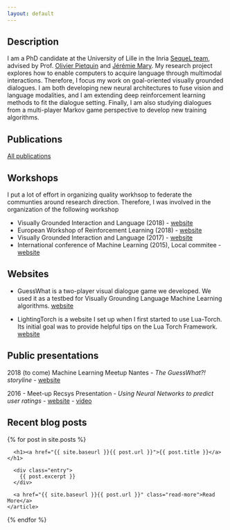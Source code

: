 ```yaml
---
layout: default
---
```


## Description
I am a PhD candidate at the University of Lille in the Inria [SequeL team](https://team.inria.fr/sequel/), advised by Prof. [Olivier Pietquin](http://www.lifl.fr/~pietquin/) and [Jérémie Mary](http://www.grappa.univ-lille3.fr/~mary/).
My research project explores how to enable computers to acquire language through multimodal interactions. 
Therefore, I focus my work on goal-oriented visually grounded dialogues. 
I am both developing new neural architectures to fuse vision and language modalities, and I am extending deep reinforcement learning methods to fit the dialogue setting. 
Finally, I am also studying dialogues from a multi-player Markov game perspective to develop new training algorithms.

## Publications

<article class="more_publi">
<a href="{{ site.baseurl }}/publications" class="read-more">All publications</a>
</article>

## Workshops
I put a lot of effort in organizing quality workhsop to federate the communties around research direction. Therefore, I was involved in the organization of the following workshop
 - Visually Grounded Interaction and Language (2018) - [website](https://nips2018vigil.github.io/)
 - European Workshop of Reinforcement Learning (2018) - [website](https://ewrl.wordpress.com/ewrl14-2018/)
 - Visually Grounded Interaction and Language (2017) - [website](https://nips2018vigil.github.io/)
 - International conference of Machine Learning (2015), Local commitee - [website](https://icml.cc/2015/)

## Websites
- GuessWhat is a two-player visual dialogue game we developed. We used it as a testbed for Visually Grounding Language Machine Learning algorithms. [website](https://guesswhat.ai/)

 - LightingTorch is a website I set up when I first started to use Lua-Torch. Its initial goal was to provide helpful tips on the Lua Torch Framework. [website](http://lighting-torch.com/)


## Public presentations
2018 (to come) Machine Learning Meetup Nantes - *The GuessWhat?! storyline* - [website](https://www.meetup.com/Nantes-Machine-Learning-Meetup/events/239908834/)

2016 - Meet-up Recsys Presentation - 
*Using Neural Networks to predict user ratings* - [website](https://www.meetup.com/RecSysFR/events/231530623/?_cookie-check=24UkbWeDEob87GeP) - [video](https://www.youtube.com/watch?v=VTpAZRlgWJk)

## Recent blog posts
<div class="posts">
  {% for post in site.posts %}
    <article class="post">

      <h1><a href="{{ site.baseurl }}{{ post.url }}">{{ post.title }}</a></h1>

      <div class="entry">
        {{ post.excerpt }}
      </div>

      <a href="{{ site.baseurl }}{{ post.url }}" class="read-more">Read More</a>
    </article>
  {% endfor %}
</div>
